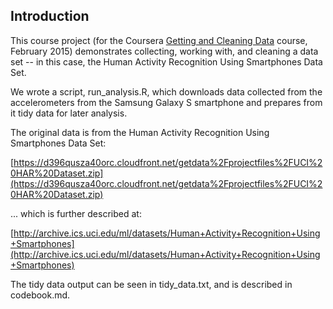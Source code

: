 ## Introduction

This course project (for the Coursera [Getting and Cleaning Data](http://class.coursera.org/getdata-011) course, February 2015) demonstrates collecting, working with, and cleaning a data set -- in this case, the Human Activity Recognition Using Smartphones Data Set.

We wrote a script, run_analysis.R, which downloads data collected from the accelerometers from the Samsung Galaxy S smartphone and prepares from it tidy data for later analysis.

The original data is from the Human Activity Recognition Using Smartphones Data Set:

[https://d396qusza40orc.cloudfront.net/getdata%2Fprojectfiles%2FUCI%20HAR%20Dataset.zip](https://d396qusza40orc.cloudfront.net/getdata%2Fprojectfiles%2FUCI%20HAR%20Dataset.zip)

... which is further described at:

[http://archive.ics.uci.edu/ml/datasets/Human+Activity+Recognition+Using+Smartphones](http://archive.ics.uci.edu/ml/datasets/Human+Activity+Recognition+Using+Smartphones)

The tidy data output can be seen in tidy_data.txt, and is described in codebook.md.